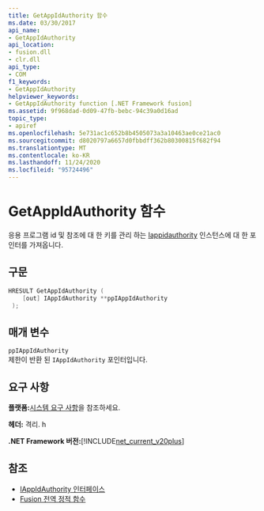 ```yaml
---
title: GetAppIdAuthority 함수
ms.date: 03/30/2017
api_name:
- GetAppIdAuthority
api_location:
- fusion.dll
- clr.dll
api_type:
- COM
f1_keywords:
- GetAppIdAuthority
helpviewer_keywords:
- GetAppIdAuthority function [.NET Framework fusion]
ms.assetid: 9f968dad-0d09-47fb-bebc-94c39a0d16ad
topic_type:
- apiref
ms.openlocfilehash: 5e731ac1c652b8b4505073a3a10463ae0ce21ac0
ms.sourcegitcommit: d8020797a6657d0fbbdff362b80300815f682f94
ms.translationtype: MT
ms.contentlocale: ko-KR
ms.lasthandoff: 11/24/2020
ms.locfileid: "95724496"
---
```

# <a name="getappidauthority-function"></a>GetAppIdAuthority 함수

응용 프로그램 id 및 참조에 대 한 키를 관리 하는 [Iappidauthority](iappidauthority-interface.md) 인스턴스에 대 한 포인터를 가져옵니다.  
  
## <a name="syntax"></a>구문  
  
```cpp  
HRESULT GetAppIdAuthority (  
    [out] IAppIdAuthority **ppIAppIdAuthority  
 );  
```  
  
## <a name="parameters"></a>매개 변수  

 `ppIAppIdAuthority`  
 제한이 반환 된 `IAppIdAuthority` 포인터입니다.  
  
## <a name="requirements"></a>요구 사항  

 **플랫폼:**[시스템 요구 사항](../../get-started/system-requirements.md)을 참조하세요.  
  
 **헤더:** 격리. h  
  
 **.NET Framework 버전:**[!INCLUDE[net_current_v20plus](../../../../includes/net-current-v20plus-md.md)]  
  
## <a name="see-also"></a>참조

- [IAppIdAuthority 인터페이스](iappidauthority-interface.md)
- [Fusion 전역 정적 함수](fusion-global-static-functions.md)
